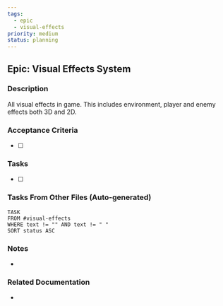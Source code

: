 ```yaml
---
tags:
  - epic
  - visual-effects
priority: medium
status: planning
---
```

## Epic: Visual Effects System

### Description
All visual effects in game. This includes environment, player and enemy effects both 3D and 2D.

### Acceptance Criteria
- [ ] 

### Tasks
- [ ] 

### Tasks From Other Files (Auto-generated)
```dataview
TASK 
FROM #visual-effects  
WHERE text != "" AND text != " " 
SORT status ASC
```

### Notes
- 

### Related Documentation
- 
